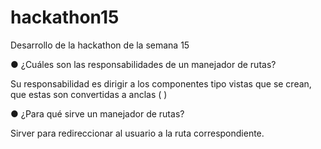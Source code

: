 # hackathon15
Desarrollo de la hackathon de la semana 15

● ¿Cuáles son las responsabilidades de un manejador de rutas?

Su responsabilidad es dirigir a los componentes tipo vistas que se crean, que estas son convertidas a anclas ( <a> )

● ¿Para qué sirve un manejador de rutas?

Sirver para redireccionar al usuario a la ruta correspondiente.

